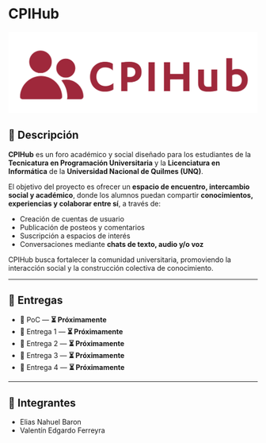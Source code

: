 # CPIHub

![CPIHub logo](logo-CPIHub.png)

## 📖 Descripción
**CPIHub** es un foro académico y social diseñado para los estudiantes de la **Tecnicatura en Programación Universitaria** y la **Licenciatura en Informática** de la **Universidad Nacional de Quilmes (UNQ)**.  

El objetivo del proyecto es ofrecer un **espacio de encuentro, intercambio social y académico**, donde los alumnos puedan compartir **conocimientos, experiencias y colaborar entre sí**, a través de:  

- Creación de cuentas de usuario  
- Publicación de posteos y comentarios  
- Suscripción a espacios de interés  
- Conversaciones mediante **chats de texto, audio y/o voz**  

CPIHub busca fortalecer la comunidad universitaria, promoviendo la interacción social y la construcción colectiva de conocimiento.  

---

## 🚀 Entregas
- 📌 PoC — **⏳ Próximamente**  
- 📌 Entrega 1 — **⏳ Próximamente**  
- 📌 Entrega 2 — **⏳ Próximamente**  
- 📌 Entrega 3 — **⏳ Próximamente**  
- 📌 Entrega 4 — **⏳ Próximamente**  

---

## 👥 Integrantes
- Elias Nahuel Baron  
- Valentín Edgardo Ferreyra
